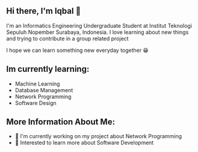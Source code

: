 ## Hi there, I'm Iqbal 👋

I'm an Informatics Engineering Undergraduate Student at Institut Teknologi Sepuluh Nopember Surabaya, Indonesia. I love learning about new things and trying to contribute in a group related project


I hope we can learn something new everyday together 😁

## Im currently learning:
- Machine Learning
- Database Management
- Network Programming
- Software Design

## More Information About Me:

- 🔭 I'm currently working on my project about Network Programming
- 🌱 Interested to learn more about Software Development

<!--
**balelulelo/balelulelo** is a ✨ _special_ ✨ repository because its `README.md` (this file) appears on your GitHub profile.

Here are some ideas to get you started:

- 🔭 I’m currently working on ...
- 🌱 I’m currently learning ...
- 👯 I’m looking to collaborate on ...
- 🤔 I’m looking for help with ...
- 💬 Ask me about ...
- 📫 How to reach me: ...
- 😄 Pronouns: ...
- ⚡ Fun fact: ...
-->
